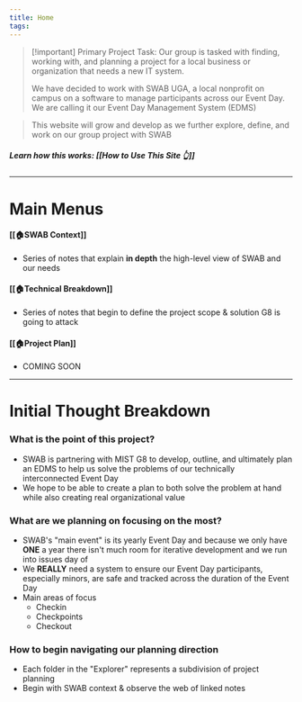 ```yaml
---
title: Home
tags:
---
```

>[!important] Primary Project Task: 
>Our group is tasked with finding, working with, and planning a project for a local business or organization that needs a new IT system.
>
>We have decided to work with SWAB UGA, a local nonprofit on campus on a software to manage participants across our Event Day. We are calling it our Event Day Management System (EDMS)

> This website will grow and develop as we further explore, define, and work on our group project with SWAB
##### Learn how this works: [[How to Use This Site 👆]]
---
# Main Menus

#### [[🏠SWAB Context]]
- Series of notes that explain **in depth** the high-level view of SWAB and our needs
#### [[🏠Technical Breakdown]]
- Series of notes that begin to define the project scope & solution G8 is going to attack
#### [[🏠Project Plan]]
- COMING SOON

---
# Initial Thought Breakdown
### What is the point of this project?
- SWAB is partnering with MIST G8 to develop, outline, and ultimately plan an EDMS to help us solve the problems of our technically interconnected Event Day
- We hope to be able to create a plan to both solve the problem at hand while also creating real organizational value

### What are we planning on focusing on the most?
- SWAB's "main event" is its yearly Event Day and because we only have **ONE** a year there isn't much room for iterative development and we run into issues day of
- We **REALLY** need a system to ensure our Event Day participants, especially minors, are safe and tracked across the duration of the Event Day
- Main areas of focus
	- Checkin
	- Checkpoints
	- Checkout
### How to begin navigating our planning direction
- Each folder in the "Explorer" represents a subdivision of project planning
- Begin with SWAB context & observe the web of linked notes